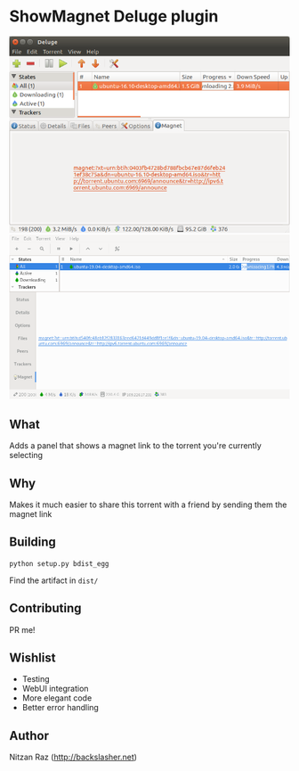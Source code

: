 # ShowMagnet Deluge plugin

![Screenshot](https://github.com/BackSlasher/deluge-ShowMagnet/raw/master/readme/screnshot.png)
![Screenshot](https://github.com/BackSlasher/deluge-ShowMagnet/raw/master/readme/screnshot2.png)

## What
Adds a panel that shows a magnet link to the torrent you're currently selecting

## Why
Makes it much easier to share this torrent with a friend by sending them the magnet link

## Building
```
python setup.py bdist_egg
```
Find the artifact in `dist/`

## Contributing
PR me!

## Wishlist
* Testing
* WebUI integration
* More elegant code
* Better error handling

## Author
Nitzan Raz (<http://backslasher.net>)
